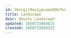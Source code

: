 ```yaml
---
id: 3kncgji9wi1ypxumz09b7kn
title: Landscape
desc: Ubuntu Landscape'
updated: 1650731064815
created: 1650731058322
---
```


